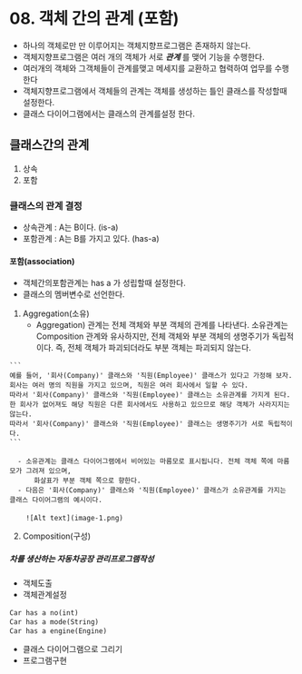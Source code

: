 # 08. 객체 간의 관계 (포함)
  - 하나의 객체로만 만 이루어지는 객체지향프로그램은 존재하지 않는다. 
  - 객체지향프로그램은 여러 개의 객체가 서로  ***관계*** 를 맺어 기능을 수행한다.
  - 여러개의 객체와 그객체들이 관계를맺고 메세지를 교환하고 협력하여 업무를 수행한다
  - 객체지향프로그램에서 객체들의 관계는 객체를 생성하는 틀인 클래스를 작성할때 설정한다.
  - 클래스 다이어그램에서는 클래스의 관계를설정 한다.

## 클래스간의 관계
  1. 상속
  2. 포함

### 클래스의 관계 결정

  - 상속관계 : A는 B이다. (is-a)
  - 포함관계 : A는 B를 가지고 있다. (has-a)

 #### 포함(association) 
  
  - 객체간의포함관계는  has a 가 성립할때 설정한다.
  - 클래스의 멤버변수로 선언한다.

   1. Aggregation(소유)
      - Aggregation) 관계는 전체 객체와 부분 객체의 관계를 나타낸다.
          소유관계는 Composition 관계와 유사하지만, 전체 객체와 부분 객체의 생명주기가 독립적이다.
          즉, 전체 객체가 파괴되더라도 부분 객체는 파괴되지 않는다.

    ```
    예를 들어, '회사(Company)' 클래스와 '직원(Employee)' 클래스가 있다고 가정해 보자.
    회사는 여러 명의 직원을 가지고 있으며, 직원은 여러 회사에서 일할 수 있다. 
    따라서 '회사(Company)' 클래스와 '직원(Employee)' 클래스는 소유관계를 가지게 된다.
    한 회사가 없어져도 해당 직원은 다른 회사에서도 사용하고 있으므로 해당 객체가 사라지지는 않는다.
    따라서 '회사(Company)' 클래스와 '직원(Employee)' 클래스는 생명주기가 서로 독립적이다.
    ```
      
      - 소유관계는 클래스 다이어그램에서 비어있는 마름모로 표시됩니다. 전체 객체 쪽에 마름모가 그려져 있으며, 
          화살표가 부분 객체 쪽으로 향한다.
      - 다음은 '회사(Company)' 클래스와 '직원(Employee)' 클래스가 소유관계를 가지는 클래스 다이어그램의 예시이다.

        ![Alt text](image-1.png)
 



   2. Composition(구성)



 ##### 차를 생산하는 자동차공장 관리프로그램작성

   - 객체도출
   - 객체관계설정
  ```
  Car has a no(int)
  Car has a mode(String)
  Car has a engine(Engine)
  
   ```
   - 클래스 다이어그램으로 그리기
   - 프로그램구현 

 
   

  
  


